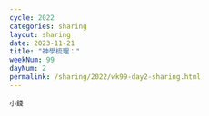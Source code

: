 ```yaml
---
cycle: 2022
categories: sharing
layout: sharing
date: 2023-11-21
title: "神學梳理："
weekNum: 99
dayNum: 2
permalink: /sharing/2022/wk99-day2-sharing.html
---
```


[](https://eccseattle.github.io/media/sharing/2022/wk099/2023-11-21-bin.m4a)

`小錢`